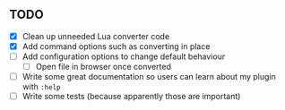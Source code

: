 ## TODO

- [X] Clean up unneeded Lua converter code
- [X] Add command options such as converting in place
- [ ] Add configuration options to change default behaviour
  - [ ] Open file in browser once converted
- [ ] Write some great documentation so users can learn about my plugin with `:help`
- [ ] Write some tests (because apparently those are important)
